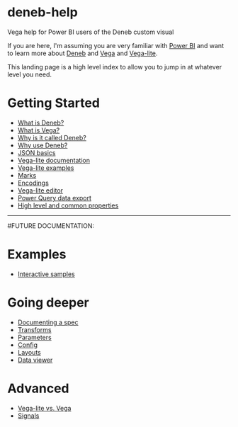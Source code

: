 # deneb-help
Vega help for Power BI users of the Deneb custom visual

If you are here, I'm assuming you are very familiar with [Power BI](https://www.powerbi.com) and want to learn more about [Deneb](https://deneb-viz.github.io/) and [Vega](https://vega.github.io/vega/) and [Vega-lite](https://vega.github.io/vega-lite/).

This landing page is a high level index to allow you to jump in at whatever level you need.

# Getting Started
- [What is Deneb?](./intro/what-is-deneb.md)
- [What is Vega?](./intro/what-is-vega.md)
- [Why is it called Deneb?](./intro/why-named-deneb.md)
- [Why use Deneb?](./intro/why-use-deneb.md)
- [JSON basics](./intro/json-basics.md)
- [Vega-lite documentation](./intro/vega-lite-doc.md)
- [Vega-lite examples](./intro/vega-lite-examples.md)
- [Marks](./intro/marks.md)
- [Encodings](./intro/encodings.md)
- [Vega-lite editor](./intro/vega-lite-editor.md)
- [Power Query data export](./intro/export-for-vega-editor.md)
- [High level and common properties](./intro/properties.md)

---
#FUTURE DOCUMENTATION:

# Examples
- [Interactive samples](./examples/interactive.md)

# Going deeper
- [Documenting a spec](./intermediate/documentation.md)
- [Transforms](./intermediate/transforms.md)
- [Parameters](./intermediate/parameters.md)
- [Config](./intermediate/config.md)
- [Layouts](./intermediate/layouts.md)
- [Data viewer](./intermediate/data.md)

# Advanced
- [Vega-lite vs. Vega](./advanced/vega.md)
- [Signals](./advanced/signals.md)